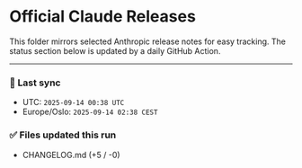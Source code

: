 # Official Claude Releases

This folder mirrors selected Anthropic release notes for easy tracking.
The status section below is updated by a daily GitHub Action.


---

<!-- sync-status:start -->

### 🔄 Last sync
- UTC: `2025-09-14 00:38 UTC`
- Europe/Oslo: `2025-09-14 02:38 CEST`

### ✅ Files updated this run

- CHANGELOG.md (+5 / -0)<!-- sync-status:end -->


























